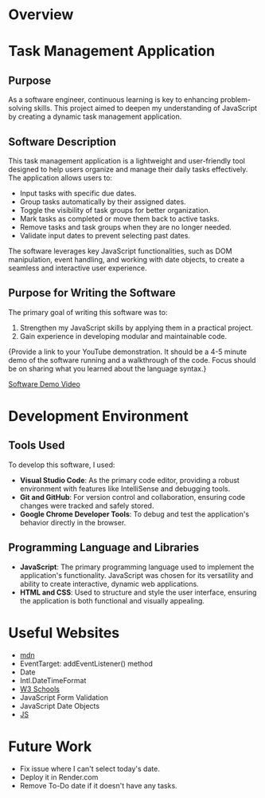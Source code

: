 # Overview

# Task Management Application

## Purpose
As a software engineer, continuous learning is key to enhancing problem-solving skills. This project aimed to deepen my understanding of JavaScript by creating a dynamic task management application.

## Software Description
This task management application is a lightweight and user-friendly tool designed to help users organize and manage their daily tasks effectively. The application allows users to:
- Input tasks with specific due dates.
- Group tasks automatically by their assigned dates.
- Toggle the visibility of task groups for better organization.
- Mark tasks as completed or move them back to active tasks.
- Remove tasks and task groups when they are no longer needed.
- Validate input dates to prevent selecting past dates.

The software leverages key JavaScript functionalities, such as DOM manipulation, event handling, and working with date objects, to create a seamless and interactive user experience.

## Purpose for Writing the Software
The primary goal of writing this software was to:

1. Strengthen my JavaScript skills by applying them in a practical project.
2. Gain experience in developing modular and maintainable code.


{Provide a link to your YouTube demonstration. It should be a 4-5 minute demo of the software running and a walkthrough of the code. Focus should be on sharing what you learned about the language syntax.}

[Software Demo Video](http://youtube.link.goes.here)

# Development Environment
## Tools Used
To develop this software, I used:
- **Visual Studio Code**: As the primary code editor, providing a robust environment with features like IntelliSense and debugging tools.
- **Git and GitHub**: For version control and collaboration, ensuring code changes were tracked and safely stored.
- **Google Chrome Developer Tools**: To debug and test the application's behavior directly in the browser.

## Programming Language and Libraries
- **JavaScript**: The primary programming language used to implement the application's functionality. JavaScript was chosen for its versatility and ability to create interactive, dynamic web applications.
- **HTML and CSS**: Used to structure and style the user interface, ensuring the application is both functional and visually appealing.

# Useful Websites
- [mdn](https://developer.mozilla.org/en-US/)  
- EventTarget: addEventListener() method
- Date
- Intl.DateTimeFormat
- [W3 Schools](https://www.w3schools.com/)
- JavaScript Form Validation
- JavaScript Date Objects
- [JS](https://javascript.info/)

# Future Work
- Fix issue where I can't select today's date. 
- Deploy it in Render.com
- Remove To-Do date if it doesn't have any tasks.